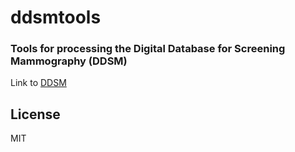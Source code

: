 # ddsmtools

### Tools for processing the Digital Database for Screening Mammography (DDSM)

Link to [DDSM]

## License

MIT

<!-- Links -->
[DDSM]: http://marathon.csee.usf.edu/Mammography/Database.html